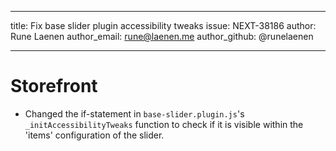 ---
title: Fix base slider plugin accessibility tweaks
issue: NEXT-38186
author: Rune Laenen
author_email: rune@laenen.me
author_github: @runelaenen
___
# Storefront
* Changed the if-statement in `base-slider.plugin.js`'s `_initAccessibilityTweaks` function to check if it is visible within the 'items' configuration of the slider.
